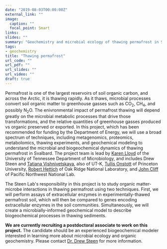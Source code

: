 ```yaml
---
date: "2019-08-03T00:00:00Z"
external_link: ""
image:
  caption: ""
  focal_point: Smart
links:
slides: ""
summary: "Geochemistry and microbial ecology of thawing permafrost in Svalbard"
tags:
- geochemistry
title: "Thawing permafrost"
url_code: ""
url_pdf: ""
url_slides: ""
url_video: ""
draft: true
---
```


Permafrost is one of the largest reservoirs of soil organic carbon, and across the Arctic, it is thawing rapidly. As it thaws, microbial processes convert soil organic matter to greenhouse gasses such as CO<sub>2</sub>, CH<sub>4</sub>, and possibly N<sub>2</sub>O. The enivronmental impact of permafrost thawing will depend greatly on the microbial metabolic processes that drive those transformations, and the relative quantities of greenhouse gasses produced vs organic preserved or exported. In this project, which has been recommended for funding by the Department of Energy, we will use a broad spectrum of techniques, including metagenomics, proteomics, metabolomics, thawing experiments, and geochemical modeling to understand the microbial and biogeochemical dynamics of thawing permafrost in Svalbard. The project team is lead by [Karen Lloyd](http://lloydlab.utk.edu/) of the University of Tennessee Department of Microbiology, and includes Drew Steen and [Tatiana Vishnivetskaya](https://scholar.google.com/citations?user=dSpoZSkAAAAJ), also of UT-K, [Tullis Onstott](https://onstott.princeton.edu/faculty-staff/tullis-onstott) of Princeton University, [Robert Hettich](https://www.ornl.gov/staff-profile/robert-l-hettich) of Oak Ridge National Laboratory, and [John Cliff](https://www.pnnl.gov/science/staff/staff_info.asp?staff_num=8381) of Pacific Northwest National Lab.

The Steen Lab's responsibility in this project is to study organic matter-microbe interactions in thawing permafrost using two techniques. First, we will perform assays of extracellular enzymes in experimentally-thawed permafrost soil, which will then be compared to genes encoding extracellular enzymes in the soil communities. Simultaneously, we will create a microbially-informed geochemical model to describe biogeochemical processes in thawing sediments. 

**We are currently recruiting a postdoctoral associate to work on this project.** The candidate should be an experienced biogeochemical modeler interested in learning more about microbial ecology and organic geochemistry. Please contact [Dr. Drew Steen](mailto:asteen1@utk.edu) for more information.